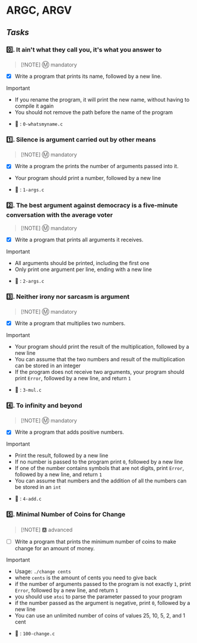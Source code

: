 # ARGC, ARGV

## _Tasks_

### **:zero:. It ain't what they call you, it's what you answer to**

> [!NOTE] :m: mandatory

- [x] Write a program that prints its name, followed by a new line.

> [!IMPORTANT]
> * If you rename the program, it will print the new name, without having to compile it again
> * You should not remove the path before the name of the program

* :file_folder: : `0-whatsmyname.c`

### **:one:. Silence is argument carried out by other means**

> [!NOTE] :m: mandatory

- [x] Write a program the prints the number of arguments passed into it.

* Your program should print a number, followed by a new line

* :file_folder: : `1-args.c`

### **:two:. The best argument against democracy is a five-minute conversation with the average voter**

> [!NOTE] :m: mandatory

- [x] Write a program that prints all arguments it receives.

> [!IMPORTANT]
> * All arguments should be printed, including the first one
> * Only print one argument per line, ending with a new line

* :file_folder: : `2-args.c`

### **:three:. Neither irony nor sarcasm is argument**

> [!NOTE] :m: mandatory

- [x] Write a program that multiplies two numbers.

> [!IMPORTANT]
> * Your program should print the result of the multiplication, followed by a new line
> * You can assume that the two numbers and result of the multiplication can be stored in an integer
> * If the program does not receive two arguments, your program should print `Error`, followed by a new line, and return `1`

* :file_folder: : `3-mul.c`

### **:four:. To infinity and beyond**

> [!NOTE] :m: mandatory

- [x] Write a program that adds positive numbers.

> [!IMPORTANT]
> * Print the result, followed by a new line
>* If no number is passed to the program print `0`, followed by a new line
>* If one of the number contains symbols that are not digits, print `Error`, followed by a new line, and return `1`
>* You can assume that numbers and the addition of all the numbers can be stored in an `int`

* :file_folder: : `4-add.c`

### **:five:. Minimal Number of Coins for Change**

> [!NOTE] :a: advanced

- [ ] Write a program that prints the minimum number of coins to make change for an amount of money.

> [!IMPORTANT]
> * Usage: `./change cents`
> * where `cents` is the amount of cents you need to give back
> * if the number of arguments passed to the program is not exactly `1`, print `Error`, followed by a new line, and return `1`
> * you should use `atoi` to parse the parameter passed to your program
> * if the number passed as the argument is negative, print `0`, followed by a new line
> * You can use an unlimited number of coins of values 25, 10, 5, 2, and 1 cent

* :file_folder: : `100-change.c`
